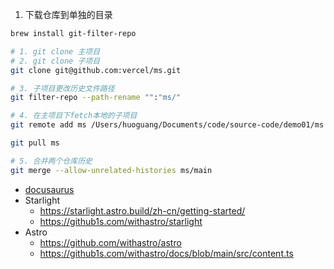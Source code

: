 1. 下载仓库到单独的目录

```sh
brew install git-filter-repo

# 1. git clone 主项目
# 2. git clone 子项目
git clone git@github.com:vercel/ms.git

# 3. 子项目更改历史文件路径
git filter-repo --path-rename "":"ms/"

# 4. 在主项目下fetch本地的子项目
git remote add ms /Users/huoguang/Documents/code/source-code/demo01/ms

git pull ms

# 5. 合并两个仓库历史
git merge --allow-unrelated-histories ms/main


```

- [docusaurus](https://docusaurus.io/zh-CN/docs/installation)
- Starlight
  - https://starlight.astro.build/zh-cn/getting-started/
  - https://github1s.com/withastro/starlight
- Astro
  - https://github.com/withastro/astro
  - https://github1s.com/withastro/docs/blob/main/src/content.ts
  